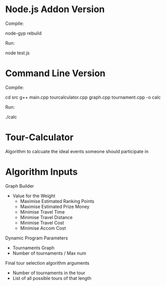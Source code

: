 Node.js Addon Version
=====================

Compile:

node-gyp rebuild

Run:

node test.js

Command Line Version
====================

Compile:

cd src
g++ main.cpp tourcalculator.cpp graph.cpp tournament.cpp -o calc

Run:

./calc

# Tour-Calculator
Algorithm to calcuate the ideal events someone should participate in

Algorithm Inputs
================

Graph Builder
 - Value for the Weight
   - Maximise Estimated Ranking Points
   - Maximise Estimated Prize Money
   - Minimise Travel    Time
   - Minimise Travel    Distance
   - Minimise Travel    Cost
   - Minimise Accom     Cost

Dynamic Program Parameters
 - Tournaments Graph
 - Number of tournaments / Max num

Final tour selection algorithm arguments
 - Number of tournaments in the tour
 - List of all possible tours of that length